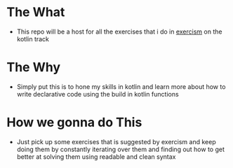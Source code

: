 # The What
- This repo will be a host for all the exercises that i do in [exercism](https://exercism.org/dashboard) on the kotlin track

# The Why
- Simply put this is to hone my skills in kotlin and learn more about how to write declarative code using the build in kotlin functions

# How we gonna do This
- Just pick up some exercises that is suggested by exercism and keep doing them by constantly iterating over them and finding out how to get better at solving them using readable and clean syntax




